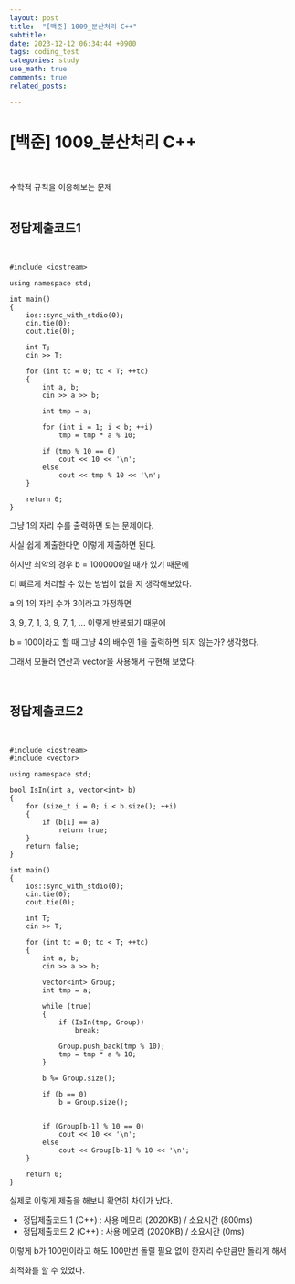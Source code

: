 ```yaml
---
layout: post
title:  "[백준] 1009_분산처리 C++"
subtitle:   
date: 2023-12-12 06:34:44 +0900
tags: coding_test
categories: study
use_math: true
comments: true
related_posts:

---
```


# [백준] 1009_분산처리 C++<br/>
<br/>

수학적 규칙을 이용해보는 문제<br/>
<br/>

## 정답제출코드1<br/>
<br/>

```
#include <iostream>

using namespace std;

int main()
{
    ios::sync_with_stdio(0);
    cin.tie(0);
    cout.tie(0);
    
    int T;
    cin >> T;
    
    for (int tc = 0; tc < T; ++tc)
    {
        int a, b;
        cin >> a >> b;
        
        int tmp = a;
        
        for (int i = 1; i < b; ++i)
            tmp = tmp * a % 10;
        
        if (tmp % 10 == 0)
            cout << 10 << '\n';
        else
            cout << tmp % 10 << '\n';
    }
    
    return 0;
}
```

그냥 1의 자리 수를 출력하면 되는 문제이다.<br/>

사실 쉽게 제출한다면 이렇게 제출하면 된다.<br/>

하지만 최악의 경우 b = 1000000일 때가 있기 때문에<br/>

더 빠르게 처리할 수 있는 방법이 없을 지 생각해보았다.<br/>

a 의 1의 자리 수가 3이라고 가정하면

3, 9, 7, 1, 3, 9, 7, 1, ... 이렇게 반복되기 때문에<br/>

b = 100이라고 할 때 그냥 4의 배수인 1을 출력하면 되지 않는가? 생각했다.<br/>

그래서 모듈러 연산과 vector을 사용해서 구현해 보았다.<br/>

<br/>

## 정답제출코드2<br/>
<br/>

```
#include <iostream>
#include <vector>

using namespace std;

bool IsIn(int a, vector<int> b)
{
    for (size_t i = 0; i < b.size(); ++i)
    {
        if (b[i] == a)
            return true;
    }
    return false;
}

int main()
{
    ios::sync_with_stdio(0);
    cin.tie(0);
    cout.tie(0);
    
    int T;
    cin >> T;
    
    for (int tc = 0; tc < T; ++tc)
    {
        int a, b;
        cin >> a >> b;

        vector<int> Group;
        int tmp = a;
        
        while (true)
        {
            if (IsIn(tmp, Group))
                break;
            
            Group.push_back(tmp % 10);
            tmp = tmp * a % 10;
        }
        
        b %= Group.size();

        if (b == 0)
            b = Group.size();
            

        if (Group[b-1] % 10 == 0)
            cout << 10 << '\n';
        else
            cout << Group[b-1] % 10 << '\n';
    }
    
    return 0;
}
```

실제로 이렇게 제출을 해보니 확연히 차이가 났다.

- 정답제출코드 1 (C++) : 사용 메모리 (2020KB) / 소요시간 (800ms)
- 정답제출코드 2 (C++) : 사용 메모리 (2020KB) / 소요시간 (0ms)

이렇게 b가 100만이라고 해도 100만번 돌릴 필요 없이 한자리 수만큼만 돌리게 해서<br/>

최적화를 할 수 있었다.